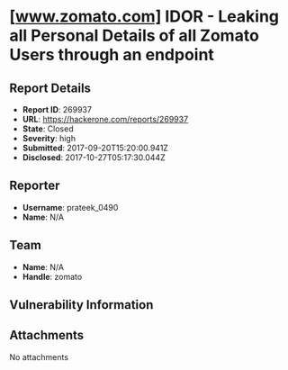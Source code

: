 # [www.zomato.com] IDOR - Leaking all Personal Details of all Zomato Users through an endpoint

## Report Details
- **Report ID**: 269937
- **URL**: https://hackerone.com/reports/269937
- **State**: Closed
- **Severity**: high
- **Submitted**: 2017-09-20T15:20:00.941Z
- **Disclosed**: 2017-10-27T05:17:30.044Z

## Reporter
- **Username**: prateek_0490
- **Name**: N/A

## Team
- **Name**: N/A
- **Handle**: zomato

## Vulnerability Information


## Attachments
No attachments
